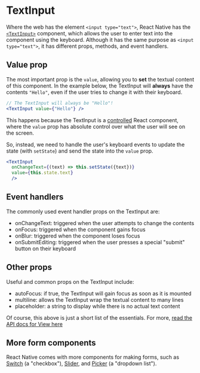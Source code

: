 # TextInput

Where the web has the element `<input type="text">`, React Native has the [`<TextInput>`](https://facebook.github.io/react-native/docs/textinput) component, which allows the user to enter text into the component using the keyboard. Although it has the same purpose as `<input type="text">`, it has different props, methods, and event handlers.

## Value prop

The most important prop is the `value`, allowing you to **set** the textual content of this component. In the example below, the TextInput will **always** have the contents `"Hello"`, even if the user tries to change it with their keyboard.

```jsx
// The TextInput will always be "Hello"!
<TextInput value={"Hello"} />
```

This happens because the TextInput is a [controlled](https://reactjs.org/docs/forms.html) React component, where the `value` prop has absolute control over what the user will see on the screen.

So, instead, we need to handle the user's keyboard events to update the state (with `setState`) and send the state into the `value` prop.

```jsx
<TextInput
  onChangeText={(text) => this.setState({text})}
  value={this.state.text}
  />
```

## Event handlers

The commonly used event handler props on the TextInput are:

- onChangeText: triggered when the user attempts to change the contents
- onFocus: triggered when the component gains focus
- onBlur: triggered when the component loses focus
- onSubmitEditing: triggered when the user presses a special "submit" button on their keyboard

## Other props

Useful and common props on the TextInput include:

- autoFocus: if true, the TextInput will gain focus as soon as it is mounted
- multiline: allows the TextInput wrap the textual content to many lines
- placeholder: a string to display while there is no actual text content

Of course, this above is just a short list of the essentials. For more, [read the API docs for View here](https://facebook.github.io/react-native/docs/textinput)

## More form components

React Native comes with more components for making forms, such as [Switch](https://facebook.github.io/react-native/docs/switch) (a "checkbox"), [Slider](https://facebook.github.io/react-native/docs/slider), and [Picker](https://facebook.github.io/react-native/docs/picker) (a "dropdown list").